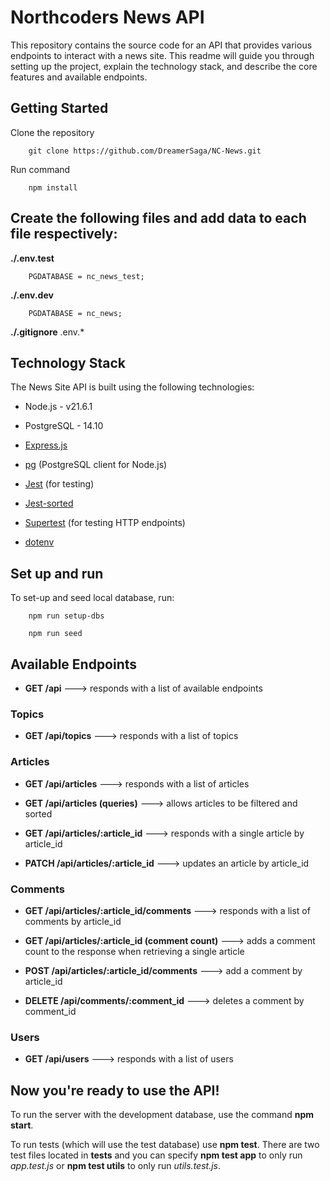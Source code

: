 # Northcoders News API

This repository contains the source code for an API that provides various endpoints to interact with a news site. This readme will guide you through setting up the project, explain the technology stack, and describe the core features and available endpoints.

## Getting Started

Clone the repository

        git clone https://github.com/DreamerSaga/NC-News.git

Run command

        npm install


## Create the following files and add data to each file respectively:

**./.env.test** 

        PGDATABASE = nc_news_test;

**./.env.dev**

        PGDATABASE = nc_news;

**./.gitignore**
        .env.*

## Technology Stack

The News Site API is built using the following technologies:

- Node.js - v21.6.1

- PostgreSQL - 14.10

- [Express.js](https://expressjs.com/en/starter/installing.html)

- [pg](https://node-postgres.com/) (PostgreSQL client for Node.js)

- [Jest](https://jestjs.io/docs/getting-started) (for testing)

- [Jest-sorted](https://www.npmjs.com/package/jest-sorted)

- [Supertest](https://www.npmjs.com/package/supertest) (for testing HTTP endpoints)

- [dotenv](https://www.npmjs.com/package/dotenv)

## Set up and run

To set-up and seed local database, run: 

        npm run setup-dbs
        
        npm run seed



## Available Endpoints
- **GET /api**  --->  responds with a list of available endpoints

### Topics
- **GET /api/topics**  --->  responds with a list of topics

### Articles
- **GET /api/articles** --->  responds with a list of articles

- **GET /api/articles (queries)**  --->  allows articles to be filtered and sorted

- **GET /api/articles/:article_id**  --->  responds with a single article by article_id

- **PATCH /api/articles/:article_id**  --->  updates an article by article_id

### Comments
- **GET /api/articles/:article_id/comments**  --->  responds with a list of comments by article_id

- **GET /api/articles/:article_id (comment count)**  --->  adds a comment count to the response when retrieving a single article

- **POST /api/articles/:article_id/comments**  --->  add a comment by article_id

- **DELETE /api/comments/:comment_id**  --->  deletes a comment by comment_id

### Users
- **GET /api/users**  --->  responds with a list of users


## Now you're ready to use the API!

To run the server with the development database, use the command **npm start**. 

To run tests (which will use the test database) use **npm test**. There are two test files located in __tests__ and you can specify **npm test app** to only run *app.test.js* or **npm test utils** to only run *utils.test.js*.

